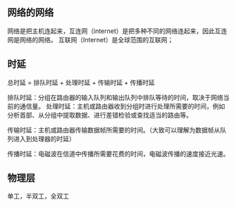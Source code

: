 ## 网络的网络
网络是把主机连起来，互连网（internet）是把多种不同的网络连起来，因此互连网是网络的网络。
互联网（Internet）是全球范围的互联网；

## 时延
总时延 = 排队时延 + 处理时延 + 传输时延 + 传播时延

排队时延：分组在路由器的输入队列和输出队列中排队等待的时间，取决于网络当前的通信量。
处理时延：主机或路由器收到分组时进行处理所需要的时间，例如分析首部、从分组中提取数据、进行差错检验或查找适当的路由等。

传输时延：主机或路由器传输数据帧所需要的时间。（大致可以理解为数据帧从队列进入到处理器的时延）

传播时延：电磁波在信道中传播所需要花费的时间，电磁波传播的速度接近光速。



## 物理层
单工，半双工，全双工


